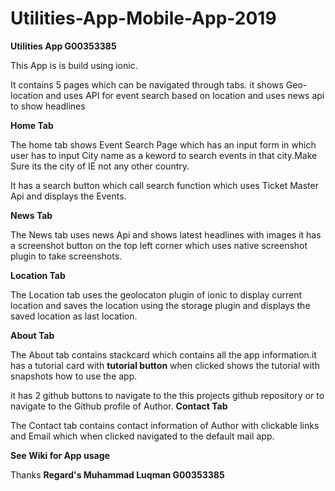 # Utilities-App-Mobile-App-2019

**Utilities App G00353385**

This App is is build using ionic.

It contains 5 pages which can be navigated through tabs.
it shows Geo-location and uses API for event search based on location and uses news api to show headlines

**Home Tab**

The home tab shows Event Search Page which has an input form in which user has to input City name as a keword to search events in that
city.Make Sure its the city of IE not any other country.

It has a search button which call search function which uses Ticket Master Api  and displays the Events.

**News Tab**

The News tab uses news Api and shows latest headlines with images it has a screenshot button on the top left corner which uses native screenshot plugin to take screenshots.

**Location Tab**

The Location tab uses the geolocaton plugin of ionic to display current location and saves the location using the storage plugin and displays the saved location as last location.

**About Tab**

The About tab contains stackcard which contains all the app information.it has a tutorial card with **tutorial button** when clicked shows the tutorial with snapshots how to use the app.

it has 2 github buttons to navigate to the this projects github repository or to navigate to the Github profile of Author.
**Contact Tab**

The Contact tab contains contact information of Author with clickable links and Email which when clicked navigated to the default mail app.

**See Wiki for App usage**

Thanks
**Regard's
Muhammad Luqman
G00353385**
